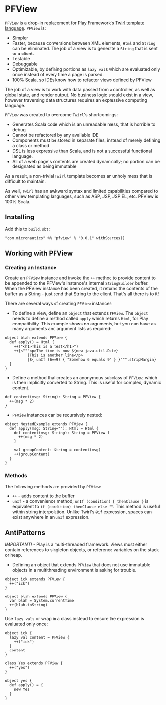 # PFView #

`PFView` is a drop-in replacement for Play Framework's [Twirl template language](https://github.com/playframework/twirlhttps://github.com/playframework/twirl).
`PFView` is:

 * Simpler
 * Faster, because conversions between XML elements, `Html` and `String` can be eliminated. The job of a view is to generate a `String` that is sent to a client.
 * Testable
 * Debuggable
 * Optimizable, by defining portions as `lazy val`s which are evaluated only once instead of every time a page is parsed.
 * 100% Scala, so IDEs know how to refactor views defined by PFView

The job of a view is to work with data passed from a controller, as well as global state, and render output.
No business logic should exist in a view, however traversing data structures requires an expressive computing language.

`PFView` was created to overcome `Twirl`'s shortcomings:
 * Generates Scala code which is an unreadable mess, that is horrible to debug
 * Cannot be refactored by any available IDE
 * Components must be stored in separate files, instead of merely defining a class or method
 * DSL is less expressive than Scala, and is not a successful functional language.
 * All of a web page's contents are created dynamically; no portion can be designated as being immutable

As a result, a non-trivial `Twirl` template becomes an unholy mess that is difficult to maintain.

As well, `Twirl` has an awkward syntax and limited capabilities compared to other view templating languages, such as ASP, JSP, JSP EL, etc.
PFView is 100% Scala.

## Installing ##

Add this to `build.sbt`:

    "com.micronautics" %% "pfview" % "0.0.1" withSources()

## Working with PFView ##
### Creating an Instance ###
Create an `PFView` instance and invoke the `++` method to provide content to be appended to the PFView's instance's internal `StringBuilder` buffer.
When the PFView instance has been created, it returns the contents of the buffer as a String - just send that String to the client.
That's all there is to it!

There are several ways of creating `PFView` instances:

 * To define a view, define an `object` that extends `PFView`.
    The `object` needs to define a method called `apply` which returns `Html`, for Play compatibility. This example shows  no arguments, but you can have as many arguments and argument lists as required:
````
object blah extends PFView {
  def apply() = Html {
    ++("<h1>This is a test</h1>")
    ++{s"""<p>The time is now ${new java.util.Date}
          |This is another line</p>
          |${ unIf (6==9) { "Somehow 6 equals 9" } }""".stripMargin}
  }
}
````

 * Define a method that creates an anonymous subclass of `PFView`, which is then implicitly converted to String. This is useful for complex, dynamic content.

````
def content(msg: String): String = PFView {
  ++(msg * 2)
}
````

* `PFView` instances can be recursively nested:
````
object NestedExample extends PFView {
  def apply(msg: String=""): Html = Html {
    def content(msg: String): String = PFView {
      ++(msg * 2)
    }

    val groupContent: String = content(msg)
    ++(groupContent)
  }
}
````

### Methods ###
The following methods are provided by `PFView`:

 * `++` - adds content to the buffer
 * `unIf` - a convenience method; `unIf (condition) { thenClause }` is equivalent to `if (condition) thenClause else ""`.
This method is useful within string interpolation. Unlike Twirl's `@if` expression, spaces can exist anywhere in an `unIf` expression.

## AntiPatterns ##
*IMPORTANT!* - Play is a multi-threaded framework. Views must either contain references to singleton objects, or reference variables on the stack or heap.

 * Defining an object that extends `PFView` that does not use immutable objects in a multithreading environment is asking for trouble.

````
object ick extends PFView {
  ++("ick")
}

object blah extends PFView {
  var blah = System.currentTime
  ++(blah.toString)
}
````

Use `lazy vals` or wrap in a class instead to ensure the expression is evaluated only once:

````
object ick {
  lazy val content = PFView {
    ++("ick")
  }
  content
}

class Yes extends PFView {
  ++("yes")
}

object yes {
  def apply() = {
    new Yes
  }
}
````

